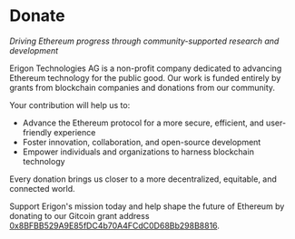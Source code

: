 # Donate

*Driving Ethereum progress through community-supported research and development*

Erigon Technologies AG is a non-profit company dedicated to advancing Ethereum technology for the public good. Our work is funded entirely by grants from blockchain companies and donations from our community.

Your contribution will help us to:

- Advance the Ethereum protocol for a more secure, efficient, and user-friendly experience
- Foster innovation, collaboration, and open-source development
- Empower individuals and organizations to harness blockchain technology

Every donation brings us closer to a more decentralized, equitable, and connected world. 

Support Erigon's mission today and help shape the future of Ethereum by donating to our Gitcoin grant address [0x8BFBB529A9E85fDC4b70A4FCdC0D68Bb298B8816](https://etherscan.io/address/0x8BFBB529A9E85fDC4b70A4FCdC0D68Bb298B8816).